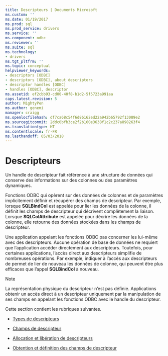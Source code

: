 ```yaml
---
title: Descripteurs | Documents Microsoft
ms.custom: ''
ms.date: 01/19/2017
ms.prod: sql
ms.prod_service: drivers
ms.service: ''
ms.component: odbc
ms.reviewer: ''
ms.suite: sql
ms.technology:
- drivers
ms.tgt_pltfrm: ''
ms.topic: conceptual
helpviewer_keywords:
- descriptors [ODBC]
- descriptors [ODBC], about descriptors
- descriptor handles [ODBC]
- handles [ODBC], descriptor
ms.assetid: ef2cbb93-cd00-40f8-b1d2-5f5723a991aa
caps.latest.revision: 5
author: MightyPen
ms.author: genemi
manager: craigg
ms.openlocfilehash: df7ca68c54f6d86162ed22a942b65792f13089e2
ms.sourcegitcommit: 2ddc0bfb3ce2f2b160e3638f1c2c237a898263f4
ms.translationtype: HT
ms.contentlocale: fr-FR
ms.lasthandoff: 05/03/2018
---
```

# <a name="descriptors"></a>Descripteurs
Un handle de descripteur fait référence à une structure de données qui conserve des informations sur des colonnes ou des paramètres dynamiques.  
  
 Fonctions ODBC qui opèrent sur des données de colonnes et de paramètres implicitement définir et récupérer des champs de descripteur. Par exemple, lorsque **SQLBindCol** est appelée pour lier les données de la colonne, il définit les champs de descripteur qui décrivent complètement la liaison. Lorsque **SQLColAttribute** est appelée pour décrire les données de la colonne, elle retourne des données stockées dans les champs de descripteur.  
  
 Une application appelant les fonctions ODBC pas concerner les lui-même avec des descripteurs. Aucune opération de base de données ne requiert que l’application accéder directement aux descripteurs. Toutefois, pour certaines applications, l’accès direct aux descripteurs simplifie de nombreuses opérations. Par exemple, indiquer à l’accès aux descripteurs de permet de lier de nouveau les données de colonne, qui peuvent être plus efficaces que l’appel **SQLBindCol** à nouveau.  
  
> [!NOTE]  
>  La représentation physique du descripteur n’est pas définie. Applications obtenir un accès direct à un descripteur uniquement par la manipulation de ses champs en appelant les fonctions ODBC avec le handle du descripteur.  
  
 Cette section contient les rubriques suivantes.  
  
-   [Types de descripteurs](../../../odbc/reference/develop-app/types-of-descriptors.md)  
  
-   [Champs de descripteur](../../../odbc/reference/develop-app/descriptor-fields.md)  
  
-   [Allocation et libération de descripteurs](../../../odbc/reference/develop-app/allocating-and-freeing-descriptors.md)  
  
-   [Obtention et définition des champs de descripteur](../../../odbc/reference/develop-app/getting-and-setting-descriptor-fields.md)
